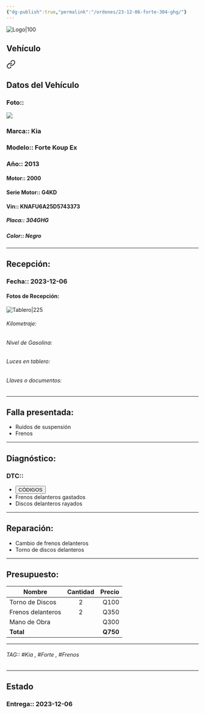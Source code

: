 ```yaml
---
{"dg-publish":true,"permalink":"/ordenes/23-12-06-forte-304-ghg/"}
---
```


![Logo|100](http://drive.google.com/uc?export=view&id=137fl3TIZ0-PU8b-Pt0bsjclwHub_u78G)

## Vehículo

<div class="transclusion internal-embed is-loaded"><a class="markdown-embed-link" href="/vehiculos/kia/forte-304-ghg/#datos-del-vehiculo" aria-label="Open link"><svg xmlns="http://www.w3.org/2000/svg" width="24" height="24" viewBox="0 0 24 24" fill="none" stroke="currentColor" stroke-width="2" stroke-linecap="round" stroke-linejoin="round" class="svg-icon lucide-link"><path d="M10 13a5 5 0 0 0 7.54.54l3-3a5 5 0 0 0-7.07-7.07l-1.72 1.71"></path><path d="M14 11a5 5 0 0 0-7.54-.54l-3 3a5 5 0 0 0 7.07 7.07l1.71-1.71"></path></svg></a><div class="markdown-embed">



## Datos del Vehículo 
### Foto:: 
<img src="https://lh3.googleusercontent.com/d/1ScpPPNoGOyDQ5oHoJH1CqrO_V7awxO4c">

### Marca:: Kia 
### Modelo:: Forte Koup Ex
### Año:: 2013
#### Motor:: 2000
#### Serie Motor:: G4KD
#### Vin:: KNAFU6A25D5743373
##### Placa:: 304GHG
##### Color:: Negro
---


</div></div>


## Recepción:
### Fecha:: 2023-12-06
#### Fotos de Recepción: 
![Tablero|225](http://drive.google.com/uc?export=view&id=1SqOV9rwIGBcVYmO_KMNB7pM75FffF1GM)

###### Kilometraje: 
###### Nivel de Gasolina: 
###### Luces en tablero: 
###### Llaves o documentos: 

---

## Falla presentada:
- Ruidos de suspensión
- Frenos 


---

## Diagnóstico:
### DTC:: 

- <a href="http"><button class="btn success">CÓDIGOS</button></a>
- Frenos delanteros gastados 
- Discos delanteros rayados

---
## Reparación:
- Cambio de frenos delanteros 
- Torno de discos delanteros 

---

## Presupuesto:

| Nombre            | Cantidad | Precio |
| ----------------- |:--------:| ------:|
| Torno de Discos   |    2     |   Q100 |
| Frenos delanteros |    2     |   Q350 |
| Mano de Obra      |          |      Q300 |
| **Total**                  |          |  **Q750**      |

---

###### TAG:: #Kia , #Forte , #Frenos 

---

## Estado

### Entrega:: 2023-12-06